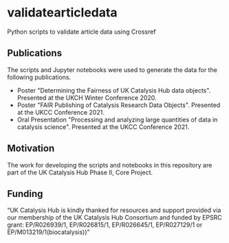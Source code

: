 # validatearticledata
Python scripts to validate article data using Crossref 
## Publications
The scripts and Jupyter notebooks were used to generate the data for the following publications.
- Poster "Determining the Fairness of UK Catalysis Hub data objects". Presented at the UKCH Winter Conference 2020.
- Poster "FAIR Publishing of Catalysis Research Data Objects". Presented at the UKCC Conference 2021.
- Oral Presentation "Processing and analyzing large quantities of data in catalysis science". Presented at the UKCC Conference 2021.



## Motivation
The work for developing the scripts and notebooks in this repository are part of the UK Catalysis Hub Phase II, Core Project.

## Funding
“UK Catalysis Hub is kindly thanked for resources and support provided via our membership of the UK Catalysis Hub Consortium and funded by EPSRC grant:  EP/R026939/1, EP/R026815/1, EP/R026645/1, EP/R027129/1 or EP/M013219/1(biocatalysis))”
